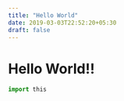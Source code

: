 ```yaml
---
title: "Hello World"
date: 2019-03-03T22:52:20+05:30
draft: false
---
```


# Hello World!!

```python
import this
```
